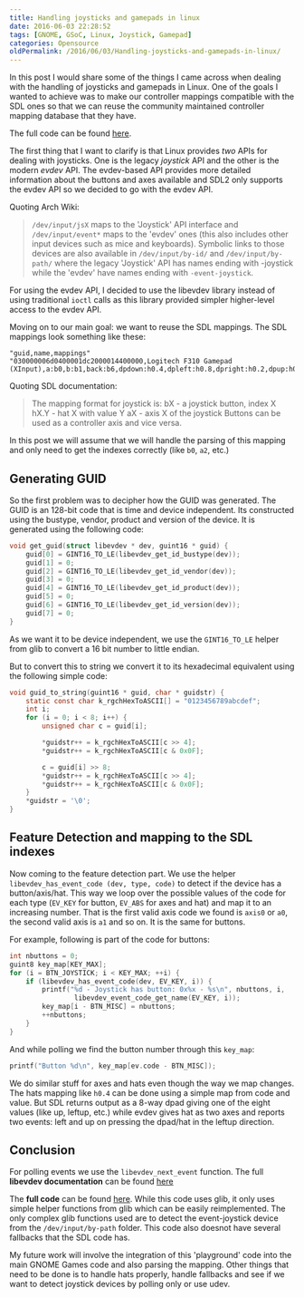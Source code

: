 ```yaml
---
title: Handling joysticks and gamepads in linux
date: 2016-06-03 22:28:52
tags: [GNOME, GSoC, Linux, Joystick, Gamepad]
categories: Opensource
oldPermalink: /2016/06/03/Handling-joysticks-and-gamepads-in-linux/
---
```


In this post I would share some of the things I came across when dealing with
the handling of joysticks and gamepads in Linux. One of the goals I wanted to
achieve was to make our controller mappings compatible with the SDL ones so that
we can reuse the community maintained controller mapping database that they have.

<!--more-->

The full code can be found [here](https://gist.github.com/meghprkh/9cdce0cd4e0f41ce93413b250a207a55).

The first thing that I want to clarify is that Linux provides _two_ APIs for
dealing with joysticks. One is the legacy _joystick_ API and the other is the
modern _evdev_ API. The evdev-based API provides more detailed information about
the buttons and axes available and SDL2 only supports the evdev API so we
decided to go with the evdev API.

Quoting Arch Wiki:

> `/dev/input/jsX` maps to the 'Joystick' API interface and `/dev/input/event*`
> maps to the 'evdev' ones (this also includes other input devices such as mice
> and keyboards). Symbolic links to those devices are also available in
> `/dev/input/by-id/` and `/dev/input/by-path/` where the legacy 'Joystick' API
> has names ending with -joystick while the 'evdev' have names ending with
> `-event-joystick`.

For using the evdev API, I decided to use the libevdev library instead of using traditional `ioctl` calls as this library provided simpler higher-level access to the evdev API.

Moving on to our main goal: we want to reuse the SDL mappings. The SDL mappings look something like these:

```
"guid,name,mappings"
"030000006d0400001dc2000014400000,Logitech F310 Gamepad (XInput),a:b0,b:b1,back:b6,dpdown:h0.4,dpleft:h0.8,dpright:h0.2,dpup:h0.1,guide:b8,leftshoulder:b4,leftstick:b9,lefttrigger:a2,leftx:a0,lefty:a1,rightshoulder:b5,rightstick:b10,righttrigger:a5,rightx:a3,righty:a4,start:b7,x:b2,y:b3,"
```

Quoting SDL documentation:

> The mapping format for joystick is:
> bX - a joystick button, index X
> hX.Y - hat X with value Y
> aX - axis X of the joystick
> Buttons can be used as a controller axis and vice versa.

In this post we will assume that we will handle the parsing of this mapping and only need to get the indexes correctly (like `b0`, `a2`, etc.)

## Generating GUID

So the first problem was to decipher how the GUID was generated. The GUID is an 128-bit code that is time and device independent. Its constructed using the bustype, vendor, product and version of the device. It is generated using the following code:

```c
void get_guid(struct libevdev * dev, guint16 * guid) {
    guid[0] = GINT16_TO_LE(libevdev_get_id_bustype(dev));
    guid[1] = 0;
    guid[2] = GINT16_TO_LE(libevdev_get_id_vendor(dev));
    guid[3] = 0;
    guid[4] = GINT16_TO_LE(libevdev_get_id_product(dev));
    guid[5] = 0;
    guid[6] = GINT16_TO_LE(libevdev_get_id_version(dev));
    guid[7] = 0;
}
```

As we want it to be device independent, we use the `GINT16_TO_LE` helper from glib to convert a 16 bit number to little endian.

But to convert this to string we convert it to its hexadecimal equivalent using the following simple code:

```c
void guid_to_string(guint16 * guid, char * guidstr) {
    static const char k_rgchHexToASCII[] = "0123456789abcdef";
    int i;
    for (i = 0; i < 8; i++) {
        unsigned char c = guid[i];

        *guidstr++ = k_rgchHexToASCII[c >> 4];
        *guidstr++ = k_rgchHexToASCII[c & 0x0F];

        c = guid[i] >> 8;
        *guidstr++ = k_rgchHexToASCII[c >> 4];
        *guidstr++ = k_rgchHexToASCII[c & 0x0F];
    }
    *guidstr = '\0';
}
```

## Feature Detection and mapping to the SDL indexes

Now coming to the feature detection part. We use the helper `libevdev_has_event_code (dev, type, code)` to detect if the device has a button/axis/hat. This way we loop over the possible values of the code for each type (`EV_KEY` for button, `EV_ABS` for axes and hat) and map it to an increasing number. That is the first valid axis code we found is `axis0` or `a0`, the second valid axis is `a1` and so on. It is the same for buttons.

For example, following is part of the code for buttons:

```c
int nbuttons = 0;
guint8 key_map[KEY_MAX];
for (i = BTN_JOYSTICK; i < KEY_MAX; ++i) {
    if (libevdev_has_event_code(dev, EV_KEY, i)) {
        printf("%d - Joystick has button: 0x%x - %s\n", nbuttons, i,
                libevdev_event_code_get_name(EV_KEY, i));
        key_map[i - BTN_MISC] = nbuttons;
        ++nbuttons;
    }
}
```

And while polling we find the button number through this `key_map`:

```c
printf("Button %d\n", key_map[ev.code - BTN_MISC]);
```

We do similar stuff for axes and hats even though the way we map changes. The hats mapping like `h0.4` can be done using a simple map from code and value. But SDL returns output as a 8-way dpad giving one of the eight values (like up, leftup, etc.) while evdev gives hat as two axes and reports two events: left and up on pressing the dpad/hat in the leftup direction.

## Conclusion

For polling events we use the `libevdev_next_event` function. The full **libevdev documentation** can be found [here](https://www.freedesktop.org/software/libevdev/doc/latest/)

The **full code** can be found [here](https://gist.github.com/meghprkh/9cdce0cd4e0f41ce93413b250a207a55). While this code uses glib, it only uses simple helper functions from glib which can be easily reimplemented. The only complex glib functions used are to detect the event-joystick device from the `/dev/input/by-path` folder. This code also doesnot have several fallbacks that the SDL code has.

My future work will involve the integration of this 'playground' code into the main GNOME Games code and also parsing the mapping. Other things that need to be done is to handle hats properly, handle fallbacks and see if we want to detect joystick devices by polling only or use udev.
